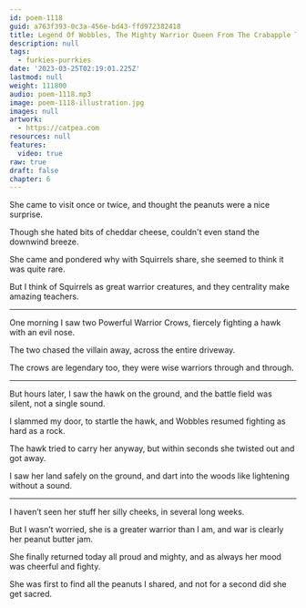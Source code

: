 ```yaml
---
id: poem-1118
guid: a763f393-0c3a-456e-bd43-ffd972382418
title: Legend Of Wobbles, The Mighty Warrior Queen From The Crabapple Tree
description: null
tags:
  - furkies-purrkies
date: '2023-03-25T02:19:01.225Z'
lastmod: null
weight: 111800
audio: poem-1118.mp3
image: poem-1118-illustration.jpg
images: null
artwork:
  - https://catpea.com
resources: null
features:
  video: true
raw: true
draft: false
chapter: 6
---
```


She came to visit once or twice,
and thought the peanuts were a nice surprise.

Though she hated bits of cheddar cheese,
couldn't even stand the downwind breeze.

She came and pondered why with Squirrels share,
she seemed to think it was quite rare.

But I think of Squirrels as great warrior creatures,
and they centrality make amazing teachers.

---

One morning I saw two Powerful Warrior Crows,
fiercely fighting a hawk with an evil nose.

The two chased the villain away,
across the entire driveway.

The crows are legendary too,
they were wise warriors through and through.

---

But hours later, I saw the hawk on the ground,
and the battle field was silent, not a single sound.

I slammed my door, to startle the hawk,
and Wobbles resumed fighting as hard as a rock.

The hawk tried to carry her anyway,
but within seconds she twisted out and got away.

I saw her land safely on the ground,
and dart into the woods like lightening without a sound.

---

I haven’t seen her stuff her silly cheeks,
in several long weeks.

But I wasn’t worried, she is a greater warrior than I am,
and war is clearly her peanut butter jam.

She finally returned today all proud and mighty,
and as always her mood was cheerful and fighty.

She was first to find all the peanuts I shared,
and not for a second did she get sacred.
